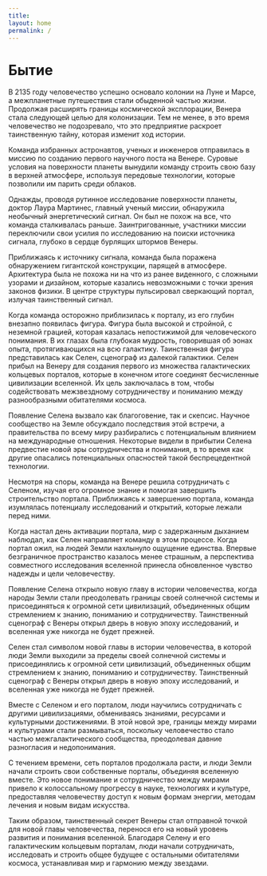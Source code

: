 ```yaml
---
title: 
layout: home
permalink: /
---
```


# Бытие

В 2135 году человечество успешно основало колонии на Луне и Марсе, а межпланетные путешествия стали обыденной частью жизни. Продолжая расширять границы космической эксплорации, Венера стала следующей целью для колонизации. Тем не менее, в это время человечество не подозревало, что это предприятие раскроет таинственную тайну, которая изменит ход истории.

Команда избранных астронавтов, ученых и инженеров отправилась в миссию по созданию первого научного поста на Венере. Суровые условия на поверхности планеты вынудили команду строить свою базу в верхней атмосфере, используя передовые технологии, которые позволили им парить среди облаков.

Однажды, проводя рутинное исследование поверхности планеты, доктор Лаура Мартинес, главный ученый миссии, обнаружила необычный энергетический сигнал. Он был не похож на все, что команда сталкивалась раньше. Заинтригованные, участники миссии переключили свои усилия по исследованию на поиски источника сигнала, глубоко в сердце бурлящих штормов Венеры.

Приближаясь к источнику сигнала, команда была поражена обнаружением гигантской конструкции, парящей в атмосфере. Архитектура была не похожа ни на что из ранее виденного, с сложными узорами и дизайном, которые казались невозможными с точки зрения законов физики. В центре структуры пульсировал сверкающий портал, излучая таинственный сигнал.

Когда команда осторожно приблизилась к порталу, из его глубин внезапно появилась фигура. Фигура была высокой и стройной, с неземной грацией, которая казалась непостижимой для человеческого понимания. В их глазах была глубокая мудрость, говорившая об эонах опыта, протягивающихся на всю галактику. Таинственная фигура представилась как Селен, сценограф из далекой галактики. Селен прибыл на Венеру для создания первого из множества галактических кольцевых порталов, которые в конечном итоге соединят бесчисленные цивилизации вселенной. Их цель заключалась в том, чтобы содействовать межзвездному сотрудничеству и пониманию между разнообразными обитателями космоса.

Появление Селена вызвало как благоговение, так и скепсис. Научное сообщество на Земле обсуждало последствия этой встречи, а правительства по всему миру разбирались с потенциальным влиянием на международные отношения. Некоторые видели в прибытии Селена предвестие новой эры сотрудничества и понимания, в то время как другие опасались потенциальных опасностей такой беспрецедентной технологии.

Несмотря на споры, команда на Венере решила сотрудничать с Селеном, изучая его огромное знание и помогая завершить строительство портала. Приближаясь к завершению портала, команда изумлялась потенциалу исследований и открытий, которые лежали перед ними.

Когда настал день активации портала, мир с задержанным дыханием наблюдал, как Селен направляет команду в этом процессе. Когда портал ожил, на людей Земли нахлынуло ощущение единства. Впервые безграничное пространство казалось менее страшным, а перспектива совместного исследования вселенной принесла обновленное чувство надежды и цели человечеству.

Появление Селена открыло новую главу в истории человечества, когда народы Земли стали преодолевать границы своей солнечной системы и присоединяться к огромной сети цивилизаций, объединенных общим стремлением к знанию, пониманию и сотрудничеству. Таинственный сценограф с Венеры открыл дверь в новую эпоху исследований, и вселенная уже никогда не будет прежней.

Селен стал символом новой главы в истории человечества, в которой люди Земли выходили за пределы своей солнечной системы и присоединялись к огромной сети цивилизаций, объединенных общим стремлением к знанию, пониманию и сотрудничеству. Таинственный сценограф с Венеры открыл дверь в новую эпоху исследований, и вселенная уже никогда не будет прежней.

Вместе с Селеном и его порталом, люди научились сотрудничать с другими цивилизациями, обмениваясь знаниями, ресурсами и культурными достижениями. В этой новой эре, границы между мирами и культурами стали размываться, поскольку человечество стало частью межгалактического сообщества, преодолевая давние разногласия и недопонимания.

С течением времени, сеть порталов продолжала расти, и люди Земли начали строить свои собственные порталы, объединяя вселенную вместе. Это новое понимание и сотрудничество между мирами привело к колоссальному прогрессу в науке, технологиях и культуре, предоставляя человечеству доступ к новым формам энергии, методам лечения и новым видам искусства.

Таким образом, таинственный секрет Венеры стал отправной точкой для новой главы человечества, перенося его на новый уровень развития и понимания вселенной. Благодаря Селену и его галактическим кольцевым порталам, люди начали сотрудничать, исследовать и строить общее будущее с остальными обитателями космоса, устанавливая мир и гармонию между звездами.
